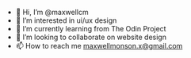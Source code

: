 - 👋 Hi, I’m @maxwellcm
- 👀 I’m interested in ui/ux design
- 🌱 I’m currently learning from The Odin Project
- 💞️ I’m looking to collaborate on website design
- 📫 How to reach me maxwellmonson.x@gmail.com

<!---
maxwellcm/maxwellcm is a ✨ special ✨ repository because its `README.md` (this file) appears on your GitHub profile.
You can click the Preview link to take a look at your changes.
--->
